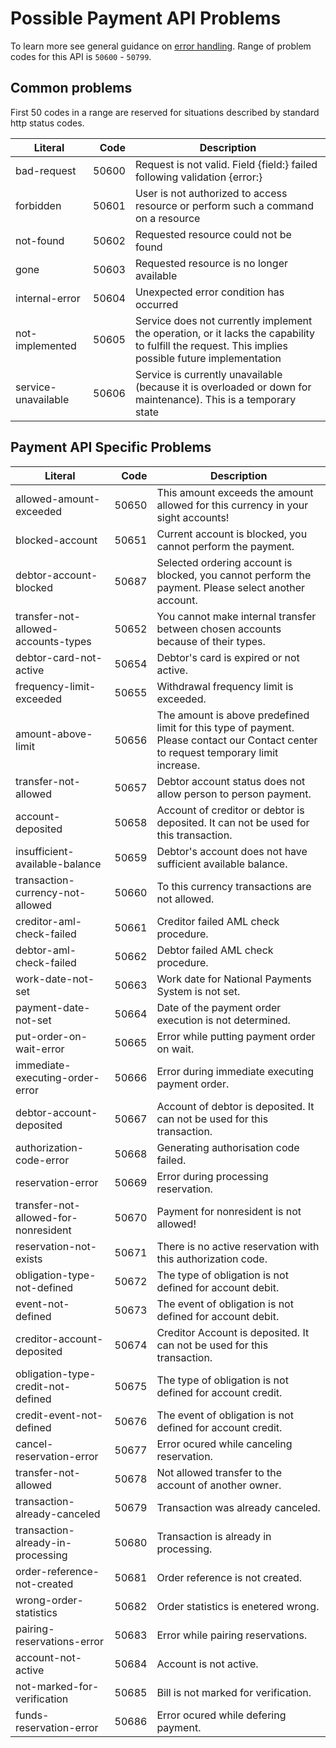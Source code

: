 Possible Payment API Problems
=================

To learn more see general guidance on [error handling](common-getstarted.html#error-handling).
Range of problem codes for this API is `50600` - `50799`.

Common problems
---------------

First 50 codes in a range are reserved for situations described by standard http status codes.

Literal |  Code | Description                                          
------------------------------------ | -----:| ---------------------------------------------------  
bad-request                      | 50600 | Request is not valid. Field {field:} failed following validation {error:}
forbidden                        | 50601 | User is not authorized to access resource or perform such a command on a resource
not-found                        | 50602 | Requested resource could not be found
gone                             | 50603 | Requested resource is no longer available
internal-error                   | 50604 | Unexpected error condition has occurred
not-implemented                  | 50605 | Service does not currently implement the operation, or it lacks the capability to fulfill the request. This implies possible future implementation
service-unavailable              | 50606 | Service is currently unavailable (because it is overloaded or down for maintenance). This is a temporary state

Payment API Specific Problems
---------------

Literal                                |  Code | Description
-------------------------------------- | -----:|----------------------------------------------------------------------------------                                          
allowed-amount-exceeded                | 50650 | This amount exceeds the amount allowed for this currency in your sight accounts!           
blocked-account                        | 50651 | Current account is blocked, you cannot perform the payment.
debtor-account-blocked                 | 50687 | Selected ordering account is blocked, you cannot perform the payment. Please select another account.
transfer-not-allowed-accounts-types    | 50652 | You cannot make internal transfer between chosen accounts because of their types.
debtor-card-not-active                 | 50654 | Debtor's card is expired or not active.
frequency-limit-exceeded               | 50655 | Withdrawal frequency limit is exceeded.
amount-above-limit                     | 50656 | The amount is above predefined limit for this type of payment. Please contact our Contact center to request temporary limit increase.
transfer-not-allowed                   | 50657 | Debtor account status does not allow person to person payment.
account-deposited                      | 50658 | Account of creditor or debtor is deposited. It can not be used for this transaction.
insufficient-available-balance         | 50659 | Debtor's account does not have sufficient available balance.
transaction-currency-not-allowed       | 50660 | To this currency transactions are not allowed.
creditor-aml-check-failed              | 50661 | Creditor failed AML check procedure.
debtor-aml-check-failed                | 50662 | Debtor failed AML check procedure.
work-date-not-set                      | 50663 | Work date for National Payments System is not set.
payment-date-not-set                   | 50664 | Date of the payment order execution is not determined.
put-order-on-wait-error                | 50665 | Error while putting payment order on wait.
immediate-executing-order-error        | 50666 | Error during immediate executing payment order.
debtor-account-deposited               | 50667 | Account of debtor is deposited. It can not be used for this transaction.
authorization-code-error               | 50668 | Generating authorisation code failed.
reservation-error                      | 50669 | Error during processing reservation.
transfer-not-allowed-for-nonresident   | 50670 | Payment for nonresident is not allowed!
reservation-not-exists                 | 50671 | There is no active reservation with this authorization code.
obligation-type-not-defined            | 50672 | The type of obligation is not defined for account debit.
event-not-defined                      | 50673 | The event of obligation is not defined for account debit.
creditor-account-deposited             | 50674 | Creditor Account is deposited. It can not be used for this transaction.
obligation-type-credit-not-defined     | 50675 | The type of obligation is not defined for account credit.
credit-event-not-defined               | 50676 | The event of obligation is not defined for account credit.
cancel-reservation-error               | 50677 | Error ocured while canceling reservation.
transfer-not-allowed                   | 50678 | Not allowed transfer to the account of another owner.
transaction-already-canceled           | 50679 | Transaction was already canceled.
transaction-already-in-processing      | 50680 | Transaction is already in processing.
order-reference-not-created            | 50681 | Order reference is not created.
wrong-order-statistics                 | 50682 | Order statistics is enetered wrong.
pairing-reservations-error             | 50683 | Error while pairing reservations.
account-not-active                     | 50684 | Account is not active.
not-marked-for-verification            | 50685 | Bill is not marked for verification.
funds-reservation-error                | 50686 | Error ocured while defering payment.

